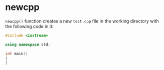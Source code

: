 # newcpp
`newcpp()` function creates a new `test.cpp` file in the working 
directory with the following code in it:

```cpp
#include <iostream>

using namespace std;

int main()
{
}
```
